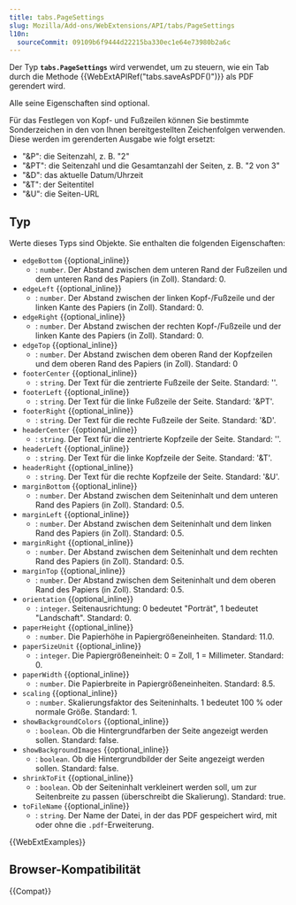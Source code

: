 ```yaml
---
title: tabs.PageSettings
slug: Mozilla/Add-ons/WebExtensions/API/tabs/PageSettings
l10n:
  sourceCommit: 09109b6f9444d22215ba330ec1e64e73980b2a6c
---
```


Der Typ **`tabs.PageSettings`** wird verwendet, um zu steuern, wie ein Tab durch die Methode {{WebExtAPIRef("tabs.saveAsPDF()")}} als PDF gerendert wird.

Alle seine Eigenschaften sind optional.

Für das Festlegen von Kopf- und Fußzeilen können Sie bestimmte Sonderzeichen in den von Ihnen bereitgestellten Zeichenfolgen verwenden. Diese werden im gerenderten Ausgabe wie folgt ersetzt:

- "\&P": die Seitenzahl, z. B. "2"
- "\&PT": die Seitenzahl und die Gesamtanzahl der Seiten, z. B. "2 von 3"
- "\&D": das aktuelle Datum/Uhrzeit
- "\&T": der Seitentitel
- "\&U": die Seiten-URL

## Typ

Werte dieses Typs sind Objekte. Sie enthalten die folgenden Eigenschaften:

- `edgeBottom` {{optional_inline}}
  - : `number`. Der Abstand zwischen dem unteren Rand der Fußzeilen und dem unteren Rand des Papiers (in Zoll). Standard: 0.
- `edgeLeft` {{optional_inline}}
  - : `number`. Der Abstand zwischen der linken Kopf-/Fußzeile und der linken Kante des Papiers (in Zoll). Standard: 0.
- `edgeRight` {{optional_inline}}
  - : `number`. Der Abstand zwischen der rechten Kopf-/Fußzeile und der linken Kante des Papiers (in Zoll). Standard: 0.
- `edgeTop` {{optional_inline}}
  - : `number`. Der Abstand zwischen dem oberen Rand der Kopfzeilen und dem oberen Rand des Papiers (in Zoll). Standard: 0
- `footerCenter` {{optional_inline}}
  - : `string`. Der Text für die zentrierte Fußzeile der Seite. Standard: ''.
- `footerLeft` {{optional_inline}}
  - : `string`. Der Text für die linke Fußzeile der Seite. Standard: '\&PT'.
- `footerRight` {{optional_inline}}
  - : `string`. Der Text für die rechte Fußzeile der Seite. Standard: '\&D'.
- `headerCenter` {{optional_inline}}
  - : `string`. Der Text für die zentrierte Kopfzeile der Seite. Standard: ''.
- `headerLeft` {{optional_inline}}
  - : `string`. Der Text für die linke Kopfzeile der Seite. Standard: '\&T'.
- `headerRight` {{optional_inline}}
  - : `string`. Der Text für die rechte Kopfzeile der Seite. Standard: '\&U'.
- `marginBottom` {{optional_inline}}
  - : `number`. Der Abstand zwischen dem Seiteninhalt und dem unteren Rand des Papiers (in Zoll). Standard: 0.5.
- `marginLeft` {{optional_inline}}
  - : `number`. Der Abstand zwischen dem Seiteninhalt und dem linken Rand des Papiers (in Zoll). Standard: 0.5.
- `marginRight` {{optional_inline}}
  - : `number`. Der Abstand zwischen dem Seiteninhalt und dem rechten Rand des Papiers (in Zoll). Standard: 0.5.
- `marginTop` {{optional_inline}}
  - : `number`. Der Abstand zwischen dem Seiteninhalt und dem oberen Rand des Papiers (in Zoll). Standard: 0.5.
- `orientation` {{optional_inline}}
  - : `integer`. Seitenausrichtung: 0 bedeutet "Porträt", 1 bedeutet "Landschaft". Standard: 0.
- `paperHeight` {{optional_inline}}
  - : `number`. Die Papierhöhe in Papiergrößeneinheiten. Standard: 11.0.
- `paperSizeUnit` {{optional_inline}}
  - : `integer`. Die Papiergrößeneinheit: 0 = Zoll, 1 = Millimeter. Standard: 0.
- `paperWidth` {{optional_inline}}
  - : `number`. Die Papierbreite in Papiergrößeneinheiten. Standard: 8.5.
- `scaling` {{optional_inline}}
  - : `number`. Skalierungsfaktor des Seiteninhalts. 1 bedeutet 100 % oder normale Größe. Standard: 1.
- `showBackgroundColors` {{optional_inline}}
  - : `boolean`. Ob die Hintergrundfarben der Seite angezeigt werden sollen. Standard: false.
- `showBackgroundImages` {{optional_inline}}
  - : `boolean`. Ob die Hintergrundbilder der Seite angezeigt werden sollen. Standard: false.
- `shrinkToFit` {{optional_inline}}
  - : `boolean`. Ob der Seiteninhalt verkleinert werden soll, um zur Seitenbreite zu passen (überschreibt die Skalierung). Standard: true.
- `toFileName` {{optional_inline}}
  - : `string`. Der Name der Datei, in der das PDF gespeichert wird, mit oder ohne die `.pdf`-Erweiterung.

{{WebExtExamples}}

## Browser-Kompatibilität

{{Compat}}
